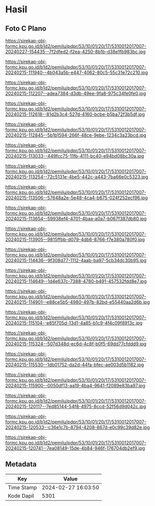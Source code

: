 # Hasil

## Foto C Plano

https://sirekap-obj-formc.kpu.go.id/b1d2/pemilu/pdpr/53/10/01/20/17/5310012017007-20240227-154435--7f2dfed2-f2ea-4250-8b1b-d38e1fb983bc.jpg

https://sirekap-obj-formc.kpu.go.id/b1d2/pemilu/pdpr/53/10/01/20/17/5310012017007-20240215-111940--4b043a5b-e447-4062-80c5-55c31e72c210.jpg

https://sirekap-obj-formc.kpu.go.id/b1d2/pemilu/pdpr/53/10/01/20/17/5310012017007-20240215-112207--adea7384-d3db-49ee-9fa8-975c34fe0fe0.jpg

https://sirekap-obj-formc.kpu.go.id/b1d2/pemilu/pdpr/53/10/01/20/17/5310012017007-20240215-112618--81d2b3c4-527d-4160-bcbe-b5ba72f3b5df.jpg

https://sirekap-obj-formc.kpu.go.id/b1d2/pemilu/pdpr/53/10/01/20/17/5310012017007-20240215-112845--5b1b1594-266f-48ce-9ebe-1234c3a23bcd.jpg

https://sirekap-obj-formc.kpu.go.id/b1d2/pemilu/pdpr/53/10/01/20/17/5310012017007-20240215-113033--449fcc75-11fb-4111-bc40-e94bd08bc30a.jpg

https://sirekap-obj-formc.kpu.go.id/b1d2/pemilu/pdpr/53/10/01/20/17/5310012017007-20240215-113254--72c5131e-4be5-442c-a443-7ba66e0c5323.jpg

https://sirekap-obj-formc.kpu.go.id/b1d2/pemilu/pdpr/53/10/01/20/17/5310012017007-20240215-113506--57648a2e-5e48-4ca4-b675-024f252ecf96.jpg

https://sirekap-obj-formc.kpu.go.id/b1d2/pemilu/pdpr/53/10/01/20/17/5310012017007-20240215-113654--59938ef4-4701-4baa-a0a7-b067f387db80.jpg

https://sirekap-obj-formc.kpu.go.id/b1d2/pemilu/pdpr/53/10/01/20/17/5310012017007-20240215-113905--9815ffbb-d079-4db6-8766-f7e380a780f0.jpg

https://sirekap-obj-formc.kpu.go.id/b1d2/pemilu/pdpr/53/10/01/20/17/5310012017007-20240215-114436--9f308d77-1112-4aab-ba97-5cb34dc30b95.jpg

https://sirekap-obj-formc.kpu.go.id/b1d2/pemilu/pdpr/53/10/01/20/17/5310012017007-20240215-114649--1d4e637c-7388-4780-b491-457532fdd8e7.jpg

https://sirekap-obj-formc.kpu.go.id/b1d2/pemilu/pdpr/53/10/01/20/17/5310012017007-20240215-114901--e88ce5b5-4980-497b-82bd-e55440aa2d6b.jpg

https://sirekap-obj-formc.kpu.go.id/b1d2/pemilu/pdpr/53/10/01/20/17/5310012017007-20240215-115104--e85f705d-13d1-4a85-b1c9-4f4c09f8913c.jpg

https://sirekap-obj-formc.kpu.go.id/b1d2/pemilu/pdpr/53/10/01/20/17/5310012017007-20240215-115324--507d348d-ec6d-4c8f-b0f5-69dd77cfddd9.jpg

https://sirekap-obj-formc.kpu.go.id/b1d2/pemilu/pdpr/53/10/01/20/17/5310012017007-20240215-115530--1db01752-da2d-44fa-bfec-ae003d5b1182.jpg

https://sirekap-obj-formc.kpu.go.id/b1d2/pemilu/pdpr/53/10/01/20/17/5310012017007-20240215-115900--0050df13-aa19-4ba4-9641-f2089e83ba97.jpg

https://sirekap-obj-formc.kpu.go.id/b1d2/pemilu/pdpr/53/10/01/20/17/5310012017007-20240215-120117--7ed85144-54f8-4975-8ccd-52f56d9d042c.jpg

https://sirekap-obj-formc.kpu.go.id/b1d2/pemilu/pdpr/53/10/01/20/17/5310012017007-20240215-120533--c36e1c7b-8794-4208-867d-e0c99c39d82e.jpg

https://sirekap-obj-formc.kpu.go.id/b1d2/pemilu/pdpr/53/10/01/20/17/5310012017007-20240215-120741--7ea08149-15de-4b84-946f-176704db2ef9.jpg


## Metadata

| Key        | Value               |
| ---------- | ------------------- |
| Time Stamp | 2024-02-27 16:03:50 |
| Kode Dapil | 5301                |



